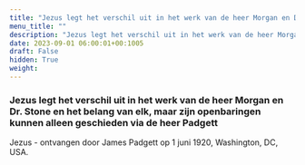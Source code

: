 ```yaml
---
title: "Jezus legt het verschil uit in het werk van de heer Morgan en Dr. Stone en het belang van elk, maar zijn openbaringen kunnen alleen geschieden via de heer Padgett"
menu_title: ""
description: "Jezus legt het verschil uit in het werk van de heer Morgan en Dr. Stone en het belang van elk, maar zijn openbaringen kunnen alleen geschieden via de heer Padgett"
date: 2023-09-01 06:00:01+00:1005
draft: False
hidden: True
weight:
---
```

### Jezus legt het verschil uit in het werk van de heer Morgan en Dr. Stone en het belang van elk, maar zijn openbaringen kunnen alleen geschieden via de heer Padgett

Jezus - ontvangen door James Padgett op 1 juni 1920, Washington, DC, USA.
